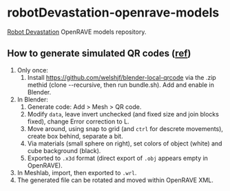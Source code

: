 # robotDevastation-openrave-models

[Robot Devastation](http://asrob-uc3m.github.io/workgroups/2017-05-28-robot-devastation.html) OpenRAVE models repository.

## How to generate simulated QR codes ([ref](https://github.com/asrob-uc3m/robotDevastation-openrave-models/issues/4#issuecomment-373781813))
1. Only once:
   1. Install https://github.com/welshjf/blender-local-qrcode via the .zip methid (clone --recursive, then run bundle.sh). Add and enable in Blender.
1. In Blender:
   1. Generate code: Add > Mesh > QR code.
   1. Modify `data`, leave invert unchecked (and fixed size and join blocks fixed), change Error correction to L.
   1. Move around, using snap to grid (and `ctrl` for descrete movements), create box behind, separate a bit.
   1. Via materials (small sphere on right), set colors of object (white) and cube background (black).
   1. Exported to `.x3d` format (direct export of `.obj` appears empty in OpenRAVE).
1. In Meshlab, import, then exported to `.wrl`.
1. The generated file can be rotated and moved within OpenRAVE XML.
